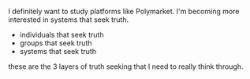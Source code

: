 I definitely want to study platforms like Polymarket.
I'm becoming more interested in systems that seek truth.

- individuals that seek truth
- groups that seek truth
- systems that seek truth

these are the 3 layers of truth seeking that I need to really think through.